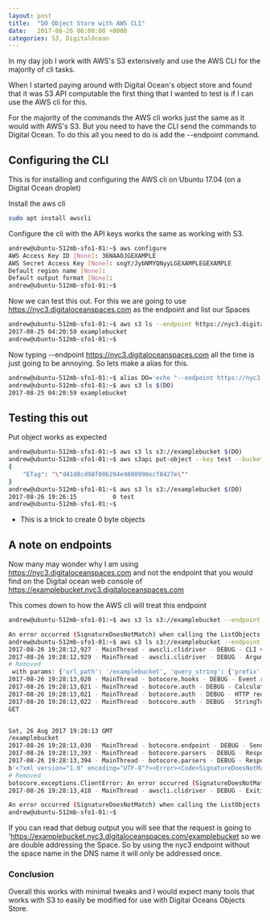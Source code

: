 ```yaml
---
layout: post
title:  "DO Object Store with AWS CLI"
date:   2017-08-26 00:00:00 +0000
categories: S3, DigitalOcean
---
```


In my day job I work with AWS's S3 extensively and use the AWS CLI for the majority of cli tasks.

When I started paying around with Digital Ocean's object store and found that it was S3 API computable the first thing that I wanted to test is if I can use the AWS cli for this. 

For the majority of the commands the AWS cli works just the same as it would with AWS's S3. But you need to have the CLI send the commands to Digital Ocean. 
To do this all you need to do is add the --endpoint command.

## Configuring the CLI
This is for installing and configuring the AWS cli on Ubuntu 17.04 (on a Digital Ocean droplet)

Install the aws cli 
``` bash 
sudo apt install awscli
```

Configure the cli with the API keys works the same as working with S3.
``` bash
andrew@ubuntu-512mb-sfo1-01:~$ aws configure
AWS Access Key ID [None]: 36NAAOJGEXAMPLE
AWS Secret Access Key [None]: sngY/JybNMYQNyyLGEXAMPLEGEXAMPLE
Default region name [None]:
Default output format [None]:
andrew@ubuntu-512mb-sfo1-01:~$
```

Now we can test this out. For this we are going to use  https://nyc3.digitaloceanspaces.com as the endpoint and list our Spaces
``` bash
andrew@ubuntu-512mb-sfo1-01:~$ aws s3 ls --endpoint https://nyc3.digitaloceanspaces.com
2017-08-25 04:20:59 examplebucket
andrew@ubuntu-512mb-sfo1-01:~$
```

Now typing --endpoint https://nyc3.digitaloceanspaces.com all the time is just going to be annoying. So lets make a alias for this. 
``` bash
andrew@ubuntu-512mb-sfo1-01:~$ alias DO='echo "--endpoint https://nyc3.digitaloceanspaces.com"'
andrew@ubuntu-512mb-sfo1-01:~$ aws s3 ls $(DO)
2017-08-25 04:20:59 examplebucket
```

## Testing this out

Put object works as expected 
``` bash
andrew@ubuntu-512mb-sfo1-01:~$ aws s3 ls s3://examplebucket $(DO)
andrew@ubuntu-512mb-sfo1-01:~$ aws s3api put-object --key test --bucket examplebucket $(DO)
{
    "ETag": "\"d41d8cd98f00b204e9800998ecf8427e\""
}
andrew@ubuntu-512mb-sfo1-01:~$ aws s3 ls s3://examplebucket $(DO)
2017-08-26 19:26:15          0 test
andrew@ubuntu-512mb-sfo1-01:~$
```
- This is a trick to create 0 byte objects

## A note on endpoints
Now many may wonder why I am using https://nyc3.digitaloceanspaces.com and not the endpoint that you would find on the Digital ocean web console of https://examplebucket.nyc3.digitaloceanspaces.com

This comes down to how the AWS cli will treat this endpoint
``` bash
andrew@ubuntu-512mb-sfo1-01:~$ aws s3 ls s3://examplebucket --endpoint https://examplebucket.nyc3.digitaloceanspaces.com

An error occurred (SignatureDoesNotMatch) when calling the ListObjects operation: Unknown
andrew@ubuntu-512mb-sfo1-01:~$ aws s3 ls s3://examplebucket --endpoint https://examplebucket.nyc3.digitaloceanspaces.com --debug
2017-08-26 19:28:12,927 - MainThread - awscli.clidriver - DEBUG - CLI version: aws-cli/1.11.44 Python/3.5.3 Linux/4.10.0-32-generic botocore/1.5.7
2017-08-26 19:28:12,929 - MainThread - awscli.clidriver - DEBUG - Arguments entered to CLI: ['s3', 'ls', 's3://examplebucket', '--endpoint', 'https://examplebucket.nyc3.digitaloceanspaces.com', '--debug']
# Removed 
 with params: {'url_path': '/examplebucket', 'query_string': {'prefix': '', 'encoding-type': 'url', 'delimiter': '/'}, 'url': 'https://examplebucket.nyc3.digitaloceanspaces.com/examplebucket?prefix=&encoding-type=url&delimiter=%2F', 'headers': {'User-Agent': 'aws-cli/1.11.44 Python/3.5.3 Linux/4.10.0-32-generic botocore/1.5.7'}, 'context': {'encoding_type_auto_set': True, 'client_config': <botocore.config.Config object at 0x7fd1f8974390>, 'client_region': None, 'has_streaming_input': False, 'signing': {'bucket': 'examplebucket'}}, 'body': b'', 'method': 'GET'}
2017-08-26 19:28:13,020 - MainThread - botocore.hooks - DEBUG - Event request-created.s3.ListObjects: calling handler <bound method RequestSigner.handler of <botocore.signers.RequestSigner object at 0x7fd1f89742b0>>
2017-08-26 19:28:13,021 - MainThread - botocore.auth - DEBUG - Calculating signature using hmacv1 auth.
2017-08-26 19:28:13,021 - MainThread - botocore.auth - DEBUG - HTTP request method: GET
2017-08-26 19:28:13,022 - MainThread - botocore.auth - DEBUG - StringToSign:
GET


Sat, 26 Aug 2017 19:28:13 GMT
/examplebucket
2017-08-26 19:28:13,030 - MainThread - botocore.endpoint - DEBUG - Sending http request: <PreparedRequest [GET]>
2017-08-26 19:28:13,393 - MainThread - botocore.parsers - DEBUG - Response headers: {'Date': 'Sat, 26 Aug 2017 19:28:13 GMT', 'Access-Control-Allow-Origin': '', 'Strict-Transport-Security': 'max-age=15552000; includeSubDomains; preload', 'Content-Type': 'application/xml', 'Content-Length': '186', 'x-amz-request-id': 'tx00000000000000de5cd64-0059a1cbcd-66a8-nyc3a', 'Accept-Ranges': 'bytes'}
2017-08-26 19:28:13,394 - MainThread - botocore.parsers - DEBUG - Response body:
b'<?xml version="1.0" encoding="UTF-8"?><Error><Code>SignatureDoesNotMatch</Code><RequestId>tx00000000000000de5cd64-0059a1cbcd-66a8-nyc3a</RequestId><HostId>66a8-nyc3a-nyc</HostId></Error>'
# Removed 
botocore.exceptions.ClientError: An error occurred (SignatureDoesNotMatch) when calling the ListObjects operation: Unknown
2017-08-26 19:28:13,418 - MainThread - awscli.clidriver - DEBUG - Exiting with rc 255

An error occurred (SignatureDoesNotMatch) when calling the ListObjects operation: Unknown
andrew@ubuntu-512mb-sfo1-01:~$
```
If you can read that debug output you will see that the request is going to 'https://examplebucket.nyc3.digitaloceanspaces.com/examplebucket so we are double addressing the Space. So by using the nyc3 endpoint without the space name in the DNS name it will only be addressed once.

### Conclusion
Overall this works with minimal tweaks and I would expect many tools that works with S3 to easily be modified for use with Digital Oceans Objects Store. 

